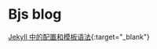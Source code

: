 # Bjs blog 

[Jekyll 中的配置和模板语法](https://gist.github.com/petterobam/557f9b0e172d45a0984e0bdfacece6e4){:target="_blank"}



